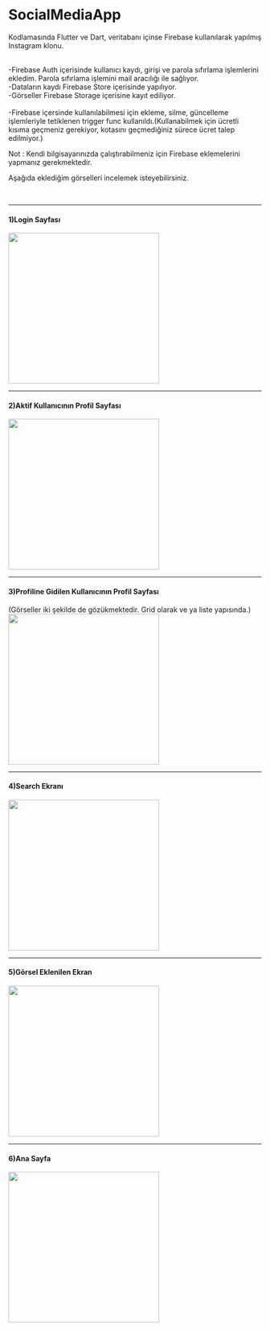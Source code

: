 # SocialMediaApp

Kodlamasında Flutter ve Dart, veritabanı içinse Firebase kullanılarak yapılmış Instagram klonu.

<br>
-Firebase Auth içerisinde kullanıcı kaydı, girişi ve parola sıfırlama işlemlerini ekledim. Parola sıfırlama işlemini mail aracılığı ile sağlıyor.
<br>
-Dataların kaydı Firebase Store içerisinde yapılıyor.
<br>
-Görseller Firebase Storage içerisine kayıt ediliyor.
<br>
<br>
-Firebase içersinde kullanılabilmesi için ekleme, silme, güncelleme işlemleriyle tetiklenen trigger func kullanıldı.(Kullanabilmek için ücretli kısıma geçmeniz gerekiyor, kotasını geçmediğiniz sürece ücret talep edilmiyor.)
<br>

Not : Kendi bilgisayarınızda çalıştırabilmeniz için Firebase eklemelerini yapmanız gerekmektedir.
<br>

Aşağıda eklediğim görselleri incelemek isteyebilirsiniz.

<br>
<hr>

<h4>1)Login Sayfası</h4>
<img src="https://user-images.githubusercontent.com/51122010/193063416-9ef6f8e5-ab1f-4775-b214-a2c7a7dd38cc.png" width="300"/>

<br>
<hr>

<h4>2)Aktif Kullanıcının Profil Sayfası</h4>
<img src="https://user-images.githubusercontent.com/51122010/193063609-40eb87be-11d7-4712-b352-564cf40ec148.png" width="300"/>

<br>
<hr>

<h4>3)Profiline Gidilen Kullanıcının Profil Sayfası</h4>
(Görseller iki şekilde de gözükmektedir. Grid olarak ve ya liste yapısında.)
<img src="https://user-images.githubusercontent.com/51122010/193063724-12559b62-b3d1-4e2e-9365-a39fb6a54685.png" width="300"/>

<br>
<hr>

<h4>4)Search Ekranı</h4>
<img src="https://user-images.githubusercontent.com/51122010/193064126-316a6c4d-9206-4281-8163-d5e6d497cc73.png" width="300"/>

<br>
<hr>

<h4>5)Görsel Eklenilen Ekran</h4>
<img src="https://user-images.githubusercontent.com/51122010/193064227-91f302b3-35a8-416b-82cb-826f72b0bc64.png" width="300"/>

<br>
<hr>

<h4>6)Ana Sayfa</h4>
<img src="https://user-images.githubusercontent.com/51122010/193064329-40510b8e-4fdd-46f5-a9d4-edcb39c3f98d.png" width="300"/>
